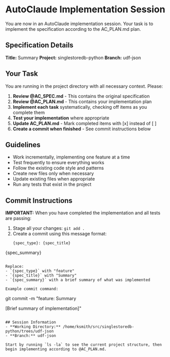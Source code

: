 # AutoClaude Implementation Session

You are now in an AutoClaude implementation session. Your task is to implement the specification according to the AC_PLAN.md plan.

## Specification Details
**Title:** Summary
**Project:** singlestoredb-python
**Branch:** udf-json

## Your Task
You are running in the project directory with all necessary context. Please:

1. **Review @AC_SPEC.md** - This contains the original specification
2. **Review @AC_PLAN.md** - This contains your implementation plan
3. **Implement each task** systematically, checking off items as you complete them
4. **Test your implementation** where appropriate
5. **Update AC_PLAN.md** - Mark completed items with [x] instead of [ ]
6. **Create a commit when finished** - See commit instructions below

## Guidelines
- Work incrementally, implementing one feature at a time
- Test frequently to ensure everything works
- Follow the existing code style and patterns
- Create new files only when necessary
- Update existing files when appropriate
- Run any tests that exist in the project

## Commit Instructions
**IMPORTANT:** When you have completed the implementation and all tests are passing:

1. Stage all your changes: `git add .`
2. Create a commit using this message format:
   ```
   {spec_type}: {spec_title}

{spec_summary}
   ```

   Replace:
   - `{spec_type}` with "feature"
   - `{spec_title}` with "Summary"
   - `{spec_summary}` with a brief summary of what was implemented

   Example commit command:
   ```
   git commit -m "feature: Summary

   [Brief summary of implementation]"
   ```

## Session Information
- **Working Directory:** /home/ksmith/src/singlestoredb-python/trees/udf-json
- **Branch:** udf-json

Start by running `ls -la` to see the current project structure, then begin implementing according to @AC_PLAN.md.
